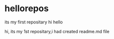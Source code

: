 # hellorepos
its my first repositary
hi hello 

hi, its my 1st repositary,i had created readme.md file
